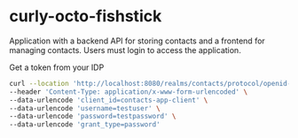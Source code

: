 # curly-octo-fishstick

Application with a backend API for storing contacts and a frontend for managing contacts.
Users must login to access the application.


Get a token from your IDP
```bash
curl --location 'http://localhost:8080/realms/contacts/protocol/openid-connect/token' \
--header 'Content-Type: application/x-www-form-urlencoded' \
--data-urlencode 'client_id=contacts-app-client' \
--data-urlencode 'username=testuser' \
--data-urlencode 'password=testpassword' \
--data-urlencode 'grant_type=password'
```
